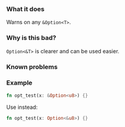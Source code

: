 ### What it does

Warns on any `&Option<T>`.

### Why is this bad?

`Option<&T>` is clearer and can be used easier.

### Known problems

### Example

```rust
fn opt_test(x: &Option<u8>) {}
```

Use instead:

```rust
fn opt_test(x: Option<&u8>) {}
```
